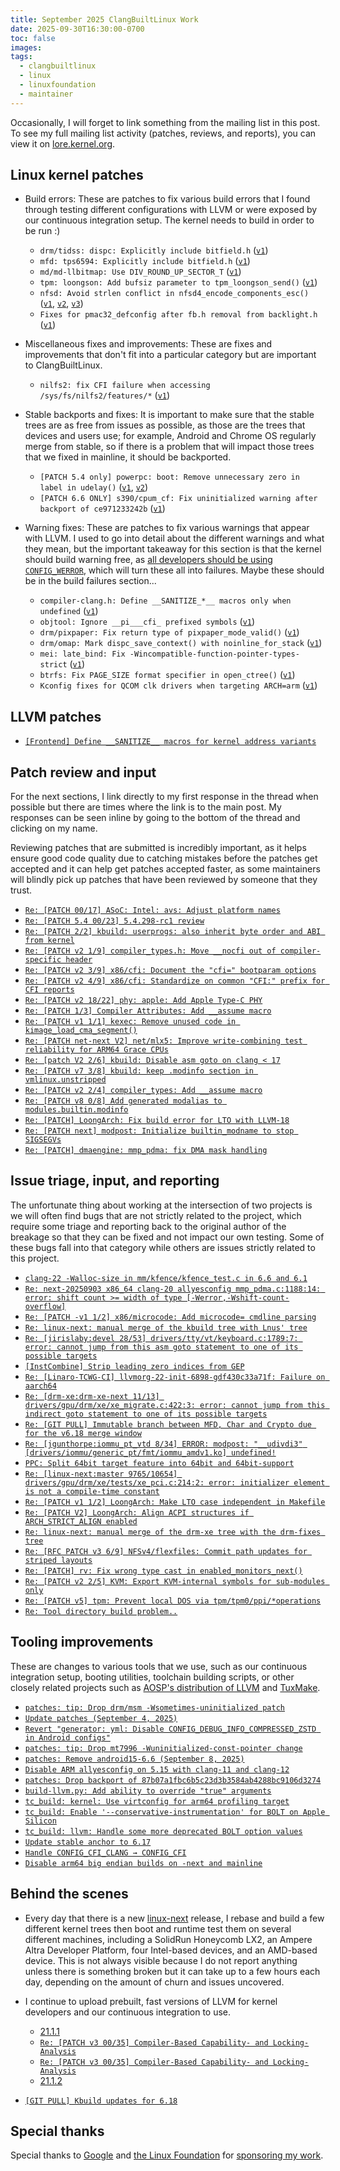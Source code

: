 ```yaml
---
title: September 2025 ClangBuiltLinux Work
date: 2025-09-30T16:30:00-0700
toc: false
images:
tags:
  - clangbuiltlinux
  - linux
  - linuxfoundation
  - maintainer
---
```


Occasionally, I will forget to link something from the mailing list in this post. To see my full mailing list activity (patches, reviews, and reports), you can view it on [lore.kernel.org](https://lore.kernel.org/all/?q=f:nathan@kernel.org).

## Linux kernel patches

* Build errors: These are patches to fix various build errors that I found through testing different configurations with LLVM or were exposed by our continuous integration setup. The kernel needs to build in order to be run :)

  * `drm/tidss: dispc: Explicitly include bitfield.h` ([`v1`](https://lore.kernel.org/20250902-drm-tidss-fix-missing-bitfield-h-v1-1-aaad4a285f98@kernel.org/))
  * `mfd: tps6594: Explicitly include bitfield.h` ([`v1`](https://lore.kernel.org/20250904-mfd-tps6594-core-fix-bitfield-h-v1-1-5d0f00cfe58f@kernel.org/))
  * `md/md-llbitmap: Use DIV_ROUND_UP_SECTOR_T` ([`v1`](https://lore.kernel.org/20250910-llbitmap-fix-64-div-for-32-bit-v1-1-453a5c8e3e00@kernel.org/))
  * `tpm: loongson: Add bufsiz parameter to tpm_loongson_send()` ([`v1`](https://lore.kernel.org/20250917-tpm-loongson-add-bufsiz-v1-1-972a75c0aab2@kernel.org/))
  * `nfsd: Avoid strlen conflict in nfsd4_encode_components_esc()` ([`v1`](https://lore.kernel.org/20250925-nfsd-fix-trace-printk-strlen-error-v1-1-1360530e4c6b@kernel.org/), [`v2`](https://lore.kernel.org/20250928-nfsd-fix-trace-printk-strlen-error-v2-1-108def6ff41c@kernel.org/), [`v3`](https://lore.kernel.org/20250930-nfsd-fix-trace-printk-strlen-error-v3-1-536cc9822ee6@kernel.org/))
  * `Fixes for pmac32_defconfig after fb.h removal from backlight.h` ([`v1`](https://lore.kernel.org/20250925-ppc-fixes-for-backlight-fb-h-removal-v1-0-d256858d86a6@kernel.org/))

* Miscellaneous fixes and improvements: These are fixes and improvements that don't fit into a particular category but are important to ClangBuiltLinux.

  * `nilfs2: fix CFI failure when accessing /sys/fs/nilfs2/features/*` ([`v1`](https://lore.kernel.org/20250905-nilfs2-fix-features-cfi-violation-v1-1-b5d35136d813@kernel.org/))

* Stable backports and fixes: It is important to make sure that the stable trees are as free from issues as possible, as those are the trees that devices and users use; for example, Android and Chrome OS regularly merge from stable, so if there is a problem that will impact those trees that we fixed in mainline, it should be backported.

  * `[PATCH 5.4 only] powerpc: boot: Remove unnecessary zero in label in udelay()` ([`v1`](https://lore.kernel.org/20250902235234.2046667-1-nathan@kernel.org/), [`v2`](https://lore.kernel.org/20250903211158.2844032-1-nathan@kernel.org/))
  * `[PATCH 6.6 ONLY] s390/cpum_cf: Fix uninitialized warning after backport of ce971233242b` ([`v1`](https://lore.kernel.org/20250922-6-6-s390-cpum_cf-fix-uninit-err-v1-1-5183aa9af417@kernel.org/))

* Warning fixes: These are patches to fix various warnings that appear with LLVM. I used to go into detail about the different warnings and what they mean, but the important takeaway for this section is that the kernel should build warning free, as [all developers should be using `CONFIG_WERROR`](https://lore.kernel.org/r/CAHk-=wifoM9VOp-55OZCRcO9MnqQ109UTuCiXeZ-eyX_JcNVGg@mail.gmail.com/), which will turn these all into failures. Maybe these should be in the build failures section...

  * `compiler-clang.h: Define __SANITIZE_*__ macros only when undefined` ([`v1`](https://lore.kernel.org/20250902-clang-update-sanitize-defines-v1-1-cf3702ca3d92@kernel.org/))
  * `objtool: Ignore __pi___cfi_ prefixed symbols` ([`v1`](https://lore.kernel.org/20250908-x86-startup-fix-pi-cfi-warnings-v1-1-4b42b43fecf3@kernel.org/))
  * `drm/pixpaper: Fix return type of pixpaper_mode_valid()` ([`v1`](https://lore.kernel.org/20250908-drm-pixpaper-fix-mode_valid-return-type-v1-1-705ceaf03757@kernel.org/))
  * `drm/omap: Mark dispc_save_context() with noinline_for_stack` ([`v1`](https://lore.kernel.org/20250911-omapdrm-reduce-clang-stack-usage-pt-2-v1-1-5ab6b5d34760@kernel.org/))
  * `mei: late_bind: Fix -Wincompatible-function-pointer-types-strict` ([`v1`](https://lore.kernel.org/20250920-drm-xe-fix-wifpts-v1-1-c89b5357c7ba@kernel.org/))
  * `btrfs: Fix PAGE_SIZE format specifier in open_ctree()` ([`v1`](https://lore.kernel.org/20250925-btrfs-fix-page_size-format-specifier-v1-1-8f98d300a909@kernel.org/))
  * `Kconfig fixes for QCOM clk drivers when targeting ARCH=arm` ([`v1`](https://lore.kernel.org/20250930-clk-qcom-kconfig-fixes-arm-v1-0-15ae1ae9ec9f@kernel.org/))



## LLVM patches

* [`[Frontend] Define __SANITIZE__ macros for kernel address variants`](https://github.com/llvm/llvm-project/pull/156543)



## Patch review and input

For the next sections, I link directly to my first response in the thread when possible but there are times where the link is to the main post. My responses can be seen inline by going to the bottom of the thread and clicking on my name.

Reviewing patches that are submitted is incredibly important, as it helps ensure good code quality due to catching mistakes before the patches get accepted and it can help get patches accepted faster, as some maintainers will blindly pick up patches that have been reviewed by someone that they trust.

* [`Re: [PATCH 00/17] ASoC: Intel: avs: Adjust platform names`](https://lore.kernel.org/20250902212025.GA2905120@ax162/)
* [`Re: [PATCH 5.4 00/23] 5.4.298-rc1 review`](https://lore.kernel.org/20250903172859.GB3288670@ax162/)
* [`Re: [PATCH 2/2] kbuild: userprogs: also inherit byte order and ABI from kernel`](https://lore.kernel.org/20250903223131.GA2264021@ax162/)
* [`Re: [PATCH v2 1/9] compiler_types.h: Move __nocfi out of compiler-specific header`](https://lore.kernel.org/20250904182829.GA2110053@ax162/)
* [`Re: [PATCH v2 3/9] x86/cfi: Document the "cfi=" bootparam options`](https://lore.kernel.org/20250904183254.GB2110053@ax162/)
* [`Re: [PATCH v2 4/9] x86/cfi: Standardize on common "CFI:" prefix for CFI reports`](https://lore.kernel.org/20250904184004.GC2110053@ax162/)
* [`Re: [PATCH v2 18/22] phy: apple: Add Apple Type-C PHY`](https://lore.kernel.org/20250909222544.GA3282617@ax162/)
* [`Re: [PATCH 1/3] Compiler Attributes: Add __assume macro`](https://lore.kernel.org/20250911013243.GA292340@ax162/)
* [`Re: [PATCH v1 1/1] kexec: Remove unused code in kimage_load_cma_segment()`](https://lore.kernel.org/20250915221436.GA925462@ax162/)
* [`Re: [PATCH net-next V2] net/mlx5: Improve write-combining test reliability for ARM64 Grace CPUs`](https://lore.kernel.org/20250915221859.GB925462@ax162/)
* [`Re: [patch V2 2/6] kbuild: Disable asm goto on clang < 17`](https://lore.kernel.org/20250916184440.GA1245207@ax162/)
* [`Re: [PATCH v7 3/8] kbuild: keep .modinfo section in vmlinux.unstripped`](https://lore.kernel.org/20250917011010.GA3106929@ax162/)
* [`Re: [PATCH v2 2/4] compiler_types: Add __assume macro`](https://lore.kernel.org/20250917023016.GA3935228@ax162/)
* [`Re: [PATCH v8 0/8] Add generated modalias to modules.builtin.modinfo`](https://lore.kernel.org/20250918173529.GA3360630@ax162/)
* [`Re: [PATCH] LoongArch: Fix build error for LTO with LLVM-18`](https://lore.kernel.org/20250923230705.GA2598658@ax162/)
* [`Re: [PATCH next] modpost: Initialize builtin_modname to stop SIGSEGVs`](https://lore.kernel.org/175906151390.2640739.5095902499304192973.b4-ty@kernel.org/)
* [`Re: [PATCH] dmaengine: mmp_pdma: fix DMA mask handling`](https://lore.kernel.org/20250930221001.GA66006@ax162/)



## Issue triage, input, and reporting

The unfortunate thing about working at the intersection of two projects is we will often find bugs that are not strictly related to the project, which require some triage and reporting back to the original author of the breakage so that they can be fixed and not impact our own testing. Some of these bugs fall into that category while others are issues strictly related to this project.

* [`clang-22 -Walloc-size in mm/kfence/kfence_test.c in 6.6 and 6.1`](https://lore.kernel.org/20250903000752.GA2403288@ax162/)
* [`Re: next-20250903 x86_64 clang-20 allyesconfig mmp_pdma.c:1188:14: error: shift count >= width of type [-Werror,-Wshift-count-overflow]`](https://lore.kernel.org/20250903165931.GA3288670@ax162/)
* [`Re: [PATCH -v1 1/2] x86/microcode: Add microcode= cmdline parsing`](https://lore.kernel.org/20250904232952.GA875818@ax162/)
* [`Re: linux-next: manual merge of the kbuild tree with Lnus' tree`](https://lore.kernel.org/20250908153432.GA1725137@ax162/)
* [`Re: [jirislaby:devel 28/53] drivers/tty/vt/keyboard.c:1789:7: error: cannot jump from this asm goto statement to one of its possible targets`](https://lore.kernel.org/20250909215342.GA2456480@ax162/)
* [`[InstCombine] Strip leading zero indices from GEP`](https://github.com/llvm/llvm-project/pull/155415#issuecomment-3276429149)
* [`Re: [Linaro-TCWG-CI] llvmorg-22-init-6898-gdf430c33a71f: Failure on aarch64`](https://lore.kernel.org/20250910161555.GA1958434@ax162/)
* [`Re: [drm-xe:drm-xe-next 11/13] drivers/gpu/drm/xe/xe_migrate.c:422:3: error: cannot jump from this indirect goto statement to one of its possible targets`](https://lore.kernel.org/20250910193928.GA2640818@ax162/)
* [`Re: [GIT PULL] Immutable branch between MFD, Char and Crypto due for the v6.18 merge window`](https://lore.kernel.org/20250912213256.GA3062565@ax162/)
* [`Re: [jgunthorpe:iommu_pt_vtd 8/34] ERROR: modpost: "__udivdi3" [drivers/iommu/generic_pt/fmt/iommu_amdv1.ko] undefined!`](https://lore.kernel.org/20250917022043.GB3106929@ax162/)
* [`PPC: Split 64bit target feature into 64bit and 64bit-support`](https://github.com/llvm/llvm-project/pull/157206#issuecomment-3313700961)
* [`Re: [linux-next:master 9765/10654] drivers/gpu/drm/xe/tests/xe_pci.c:214:2: error: initializer element is not a compile-time constant`](https://lore.kernel.org/20250919223823.GB44805@ax162/)
* [`Re: [PATCH v1 1/2] LoongArch: Make LTO case independent in Makefile`](https://lore.kernel.org/20250920061536.GA1460394@ax162/)
* [`Re: [PATCH V2] LoongArch: Align ACPI structures if ARCH_STRICT_ALIGN enabled`](https://lore.kernel.org/20250920234836.GA3857420@ax162/)
* [`Re: linux-next: manual merge of the drm-xe tree with the drm-fixes tree`](https://lore.kernel.org/20250922182832.GA1542561@ax162/)
* [`Re: [RFC PATCH v3 6/9] NFSv4/flexfiles: Commit path updates for striped layouts`](https://lore.kernel.org/20250922203415.GA2873812@ax162/)
* [`Re: [PATCH] rv: Fix wrong type cast in enabled_monitors_next()`](https://lore.kernel.org/20250923002004.GA2836051@ax162/)
* [`Re: [PATCH v2 2/5] KVM: Export KVM-internal symbols for sub-modules only`](https://lore.kernel.org/20250923012738.GA4102030@ax162/)
* [`Re: [PATCH v5] tpm: Prevent local DOS via tpm/tpm0/ppi/*operations`](https://lore.kernel.org/20250923200748.GA3355497@ax162/)
* [`Re: Tool directory build problem..`](https://lore.kernel.org/20250929182512.GA1394437@ax162/)



## Tooling improvements

These are changes to various tools that we use, such as our continuous integration setup, booting utilities, toolchain building scripts, or other closely related projects such as [AOSP's distribution of LLVM](https://android.googlesource.com/platform/prebuilts/clang/host/linux-x86/) and [TuxMake](https://tuxmake.org).

* [`patches: tip: Drop drm/msm -Wsometimes-uninitialized patch`](https://github.com/ClangBuiltLinux/continuous-integration2/pull/872)
* [`Update patches (September 4, 2025)`](https://github.com/ClangBuiltLinux/continuous-integration2/pull/873)
* [`Revert "generator: yml: Disable CONFIG_DEBUG_INFO_COMPRESSED_ZSTD in Android configs"`](https://github.com/ClangBuiltLinux/continuous-integration2/pull/874)
* [`patches: tip: Drop mt7996 -Wuninitialized-const-pointer change`](https://github.com/ClangBuiltLinux/continuous-integration2/pull/875)
* [`patches: Remove android15-6.6 (September 8, 2025)`](https://github.com/ClangBuiltLinux/continuous-integration2/pull/876)
* [`Disable ARM allyesconfig on 5.15 with clang-11 and clang-12`](https://github.com/ClangBuiltLinux/continuous-integration2/pull/877)
* [`patches: Drop backport of 87b07a1fbc6b5c23d3b3584ab4288bc9106d3274`](https://github.com/ClangBuiltLinux/continuous-integration2/pull/878)
* [`build-llvm.py: Add ability to override "true" arguments`](https://github.com/ClangBuiltLinux/tc-build/pull/306)
* [`tc_build: kernel: Use virtconfig for arm64 profiling target`](https://github.com/ClangBuiltLinux/tc-build/pull/307)
* [`tc_build: Enable '--conservative-instrumentation' for BOLT on Apple Silicon`](https://github.com/ClangBuiltLinux/tc-build/pull/308)
* [`tc_build: llvm: Handle some more deprecated BOLT option values`](https://github.com/ClangBuiltLinux/tc-build/pull/309)
* [`Update stable anchor to 6.17`](https://github.com/ClangBuiltLinux/continuous-integration2/pull/879)
* [`Handle CONFIG_CFI_CLANG → CONFIG_CFI`](https://github.com/ClangBuiltLinux/continuous-integration2/pull/880)
* [`Disable arm64 big endian builds on -next and mainline`](https://github.com/ClangBuiltLinux/continuous-integration2/pull/881)



## Behind the scenes

* Every day that there is a new [linux-next](https://git.kernel.org/pub/scm/linux/kernel/git/next/linux-next.git/) release, I rebase and build a few different kernel trees then boot and runtime test them on several different machines, including a SolidRun Honeycomb LX2, an Ampere Altra Developer Platform, four Intel-based devices, and an AMD-based device. This is not always visible because I do not report anything unless there is something broken but it can take up to a few hours each day, depending on the amount of churn and issues uncovered.

* I continue to upload prebuilt, fast versions of LLVM for kernel developers and our continuous integration to use.

  * [21.1.1](https://lore.kernel.org/20250910235830.GA1133148@ax162/)
  * [`Re: [PATCH v3 00/35] Compiler-Based Capability- and Locking-Analysis`](https://lore.kernel.org/20250918194026.GA3379805@ax162/)
  * [`Re: [PATCH v3 00/35] Compiler-Based Capability- and Locking-Analysis`](https://lore.kernel.org/20250923194915.GA2127565@ax162/)
  * [21.1.2](https://lore.kernel.org/20250924033603.GA1736082@ax162/)

* [`[GIT PULL] Kbuild updates for 6.18`](https://lore.kernel.org/20250930041119.GA1936516@ax162/)



## Special thanks

Special thanks to [Google](https://www.google.com/) and [the Linux Foundation](https://www.linuxfoundation.org) for [sponsoring my work](https://www.linuxfoundation.org/press/press-release/google-funds-linux-kernel-developers-to-focus-exclusively-on-security).
